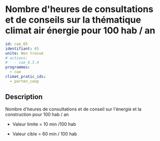 # Nombre d'heures de consultations et de conseils sur la thématique climat air énergie pour 100 hab / an
```yaml
id: cae_65
identifiant: 65
unite: Non trouvé
# actions:
#   - cae_6.5.4
programmes:
  - cae
climat_pratic_ids:
  - parten_coop
```
## Description
Nombre d'heures de consultations et de conseil sur l'énergie et la construction pour 100 hab / an

- Valeur limite = 10 min /100 hab

- Valeur cible = 60 min / 100 hab




